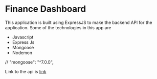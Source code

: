 # Finance Dashboard

This application is built using ExpressJS to make the backend API for the application. 
Some of the technologies in this app are

- Javascript
- Express Js 
- Mongoose
- Nodemon

// "mongoose": "^7.0.0",

Link to the api is [link](wispy-violet-1422.fly.dev)